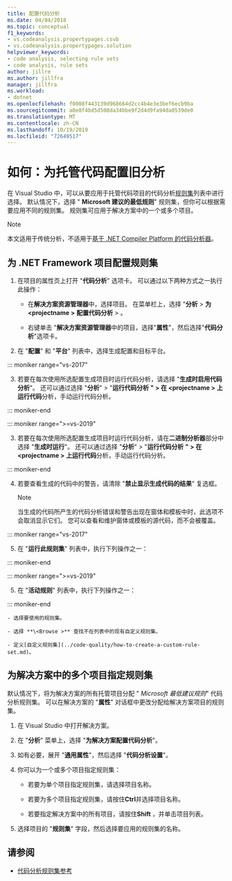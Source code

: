 ```yaml
---
title: 配置代码分析
ms.date: 04/04/2018
ms.topic: conceptual
f1_keywords:
- vs.codeanalysis.propertypages.csvb
- vs.codeanalysis.propertypages.solution
helpviewer_keywords:
- code analysis, selecting rule sets
- code analysis, rule sets
author: jillre
ms.author: jillfra
manager: jillfra
ms.workload:
- dotnet
ms.openlocfilehash: f0008f443139d968664d2cc4b4e3e3bef6ecb9ba
ms.sourcegitcommit: a8e8f4bd5d508da34bbe9f2d4d9fa94da0539de0
ms.translationtype: MT
ms.contentlocale: zh-CN
ms.lasthandoff: 10/19/2019
ms.locfileid: "72649517"
---
```

# <a name="how-to-configure-legacy-analysis-for-managed-code"></a>如何：为托管代码配置旧分析

在 Visual Studio 中，可以从要应用于托管代码项目的代码分析[规则集](../code-quality/rule-set-reference.md)列表中进行选择。 默认情况下，选择 " **Microsoft 建议的最低规则**" 规则集，但你可以根据需要应用不同的规则集。 规则集可应用于解决方案中的一个或多个项目。

> [!NOTE]
> 本文适用于传统分析，不适用于[基于 .NET Compiler Platform 的代码分析器](use-roslyn-analyzers.md)。

## <a name="configure-a-rule-set-for-a-net-framework-project"></a>为 .NET Framework 项目配置规则集

1. 在项目的属性页上打开 "**代码分析**" 选项卡。 可以通过以下两种方式之一执行此操作：

   - 在**解决方案资源管理器**中，选择项目。 在菜单栏上，选择 "**分析** > **为 \<projectname >** **配置代码分析** > 。

   - 右键单击 "**解决方案资源管理器**中的项目，选择"**属性**"，然后选择"**代码分析**"选项卡。

2. 在 "**配置**" 和 "**平台**" 列表中，选择生成配置和目标平台。

::: moniker range="vs-2017"

3. 若要在每次使用所选配置生成项目时运行代码分析，请选择 "**生成时启用代码分析**"。 还可以通过选择 "**分析**"  >  "**运行代码分析** **"  >  在 \<projectname > 上运行代码**分析，手动运行代码分析。

::: moniker-end

::: moniker range=">=vs-2019"

3. 若要在每次使用所选配置生成项目时运行代码分析，请在**二进制分析器**部分中选择 "**生成时运行**"。 还可以通过选择 "**分析**"  >  "**运行代码分析** **"  >  在 \<projectname > 上运行代码**分析，手动运行代码分析。

::: moniker-end

4. 若要查看生成的代码中的警告，请清除 "**禁止显示生成代码的结果**" 复选框。

    > [!NOTE]
    > 当生成的代码所产生的代码分析错误和警告出现在窗体和模板中时，此选项不会取消显示它们。 您可以查看和维护窗体或模板的源代码，而不会被覆盖。

::: moniker range="vs-2017"

5. 在 "**运行此规则集**" 列表中，执行下列操作之一：

::: moniker-end

::: moniker range=">=vs-2019"

5. 在 "**活动规则**" 列表中，执行下列操作之一：

::: moniker-end

    - 选择要使用的规则集。

    - 选择 **\<Browse >** 查找不在列表中的现有自定义规则集。

    - 定义[自定义规则集](../code-quality/how-to-create-a-custom-rule-set.md)。

## <a name="specify-rule-sets-for-multiple-projects-in-a-solution"></a>为解决方案中的多个项目指定规则集

默认情况下，将为解决方案的所有托管项目分配 " *Microsoft 最低建议规则*" 代码分析规则集。 可以在解决方案的 "**属性**" 对话框中更改分配给解决方案项目的规则集。

1. 在 Visual Studio 中打开解决方案。

2. 在 "**分析**" 菜单上，选择 "**为解决方案配置代码分析**"。

3. 如有必要，展开 "**通用属性**"，然后选择 "**代码分析设置**"。

4. 你可以为一个或多个项目指定规则集：

    - 若要为单个项目指定规则集，请选择项目名称。

    - 若要为多个项目指定规则集，请按住**Ctrl**并选择项目名称。

    - 若要指定解决方案中的所有项目，请按住**Shift** ，并单击项目列表。

5. 选择项目的 "**规则集**" 字段，然后选择要应用的规则集的名称。

## <a name="see-also"></a>请参阅

- [代码分析规则集参考](../code-quality/rule-set-reference.md)
